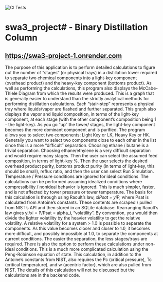 ![CI Tests](https://github.com/lsiver/swa3_project/workflows/CI%20Tests/badge.svg)
# swa3_project# - Binary Distillation Column
## https://swa3-project-1.onrender.com

The purpose of this application is to perform detailed calculations to figure out the number of
“stages” (or physical trays) in a distillation tower required to separate two chemical components
into a light-key component (overhead product) and the heavy-key component (bottoms product).
As well as performing the calculations, this program also displays the McCabe-Thiele Diagram
from which the results were produced. This is a graph that is generally easier to understand than
the strictly analytical methods for performing distillation calculations. Each “stair-step”
represents a physical tray where liquids/vapor are flashed and further separated. This graph also
displays the vapor and liquid composition, in terms of the light-key component, at each stage
(with the other component’s composition being 1 - the light-key). As you go “up” the tower/
stages, the light-key component becomes the more dominant component and is purified.
The program allows you to select two components: Light Key or LK, Heavy Key or HK.
Generally you want to select two components close to each other in the list since this is a more
“difficult” separation. Choosing ethane / butane is a trivial separation. Choosing ethane/ethylene
is a very difficult separation and would require many stages. Then the user can select the
assumed feed composition, in terms of light-key %. Then the user selects the desired overhead
product purity, bottoms product purity (in terms of light-key, this should be small), reflux ratio,
and then the user can select Run Simulation. Temperature / Pressure conditions are ignored for
ideal conditions.
The calculations can be performed assuming idealized conditions where compressibility / nonideal behavior is ignored. This is much simpler, faster, and is not affected by tower pressure or
tower temperature. The basis for this calculation is through using Raoult’s law, xi*Psat = yi*P,
where Psat is calculated from Antoine’s constants. These contents are scraped / pulled from
NIST’s API and then stored in an SQLite database. Rearranging Raoult’s law gives yi/xi = P/Psat
= alpha_i, “volatility”. By convention, you would then divide the lighter volatility by the heavier
volatility to get the relative volatility. A relative volatility for a system > 1.0 is possible to
separate the components. As this value becomes closer and closer to 1.0, it becomes more
difficult, and possibly impossible at 1.0, to separate the components at current conditions. The
easier the separation, the less stages/trays are required.
There is also the option to perform these calculations under non-ideal conditions. This is a much
more complicated calculation using the Peng-Robinson equation of state. This calculation, in
addition to the Antoine’s constants from NIST, also requires the Pc (critical pressure), Tc (critical
temperature), and w (acentric factor), which are also pulled from NIST. The details of this
calculation will not be discussed but the calculations are in the backend code. 

